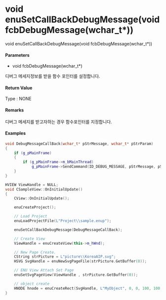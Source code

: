 # void enuSetCallBackDebugMessage\(void fcbDebugMessage\(wchar\_t\*\)\)

void enuSetCallBackDebugMessage\(void fcbDebugMessage\(wchar\_t\*\)\)

#### Parameters

* void fcbDebugMessage\(wchar\_t\*\)

디버그 메세지정보를 받을 함수 포인터를 설정합니다.

#### Return Value

Type : NONE

#### Remarks

디버그 메세지를 받고자하는 경우 함수포인터를 지정합니다.

#### Examples

```cpp
void DebugMessageCallBack(wchar_t* pStrMessage, wchar_t* pStrParam)
{
    if (g_pMainFrame)
    {
        if (g_pMainFrame->m_bMainThread)
            g_pMainFrame->SendCommand(ID_DEBUG_MESSAGE, pStrMessage, pStrParam);
    }
}

HVIEW ViewHandle = NULL; 
void CSampleView::OnInitialUpdate() 
{ 
    CView::OnInitialUpdate(); 

    enuCreateProject(); 

    // Load Project
    enuLoadProjectFile(L"Project\\sample.enup"); 

    enuSetCallBackDebugMessage(DebugMessageCallBack);

    // Create View
    ViewHandle = enuCreateView(this->m_hWnd); 

    // New Page Create. 
    CString strPicture = L"picture\\KoreaAIP.svg"; 
    HSVG SvgHandle = enuNewSvgPageFile(strPicture.GetBuffer(0)); 

    // ENU View Attach Set Page 
    enuSetSvgPageView(ViewHandle , strPicture.GetBuffer(0)); 

    // object create
    HNODE hnode = enuCreateRect(SvgHandle, L"MyObject", 0, 0, 100, 100, 0, 0);
}
```



